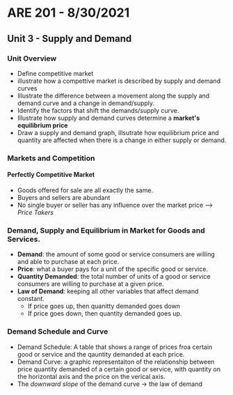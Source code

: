 # ARE 201 - 8/30/2021
## Unit 3 - Supply and Demand
### Unit Overview
- Define competitive market
- illustrate how a compettive market is described by supply and demand curves
- Illustrate the difference between a movement along the supply and demand curve and a change in demand/supply.
- Identify the factors that shift the demands/supply curve.
- Illustrate how supply and demand curves determine a **market's equilibrium price**
- Draw a supply and demand graph, illsutrate how equilibrium price and quantity are affected when there is a change in either supply or demand.
### Markets and Competition
#### Perfectly Competitive Market
- Goods offered for sale are all exactly the same.
- Buyers and sellers are abundant
- No single buyer or seller has any influence over the market price --> *Price Takers*
### Demand, Supply and Equilibrium in Market for Goods and Services.
- **Demand**: the amount of some good or service consumers are willing and able to purchase at each price.
- **Price**: what a buyer pays for a unit of the specific good or service.
- **Quantity Demanded**: the total number of units of a good or service consumers are willing to purchase at a given price.
- **Law of Demand**: keeping all other variables that affect demand constant.
    - If price goes up, then quanitty demanded goes down
    - If price goes down, then quantity demanded goes up.

### Demand Schedule and Curve
- Demand Schedule: A table that shows a range of prices froa  certain good or service and the qauntity demanded at each price.
- Demand Curve: a graphic representaiton of the relationship between price quantity demanded of a certain good or service, with quantity on the horizontal axis and the price on the verical axis.
- The *downward slope* of the demand curve -> the law of demand

